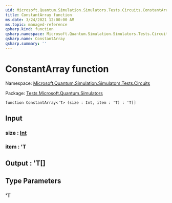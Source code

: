 ```yaml
---
uid: Microsoft.Quantum.Simulation.Simulators.Tests.Circuits.ConstantArray
title: ConstantArray function
ms.date: 3/24/2021 12:00:00 AM
ms.topic: managed-reference
qsharp.kind: function
qsharp.namespace: Microsoft.Quantum.Simulation.Simulators.Tests.Circuits
qsharp.name: ConstantArray
qsharp.summary: ''
---
```


# ConstantArray function

Namespace: [Microsoft.Quantum.Simulation.Simulators.Tests.Circuits](xref:Microsoft.Quantum.Simulation.Simulators.Tests.Circuits)

Package: [Tests.Microsoft.Quantum.Simulators](https://nuget.org/packages/Tests.Microsoft.Quantum.Simulators)




```qsharp
function ConstantArray<'T> (size : Int, item : 'T) : 'T[]
```


## Input

### size : [Int](xref:microsoft.quantum.lang-ref.int)




### item : 'T





## Output : 'T[]



## Type Parameters

### 'T

